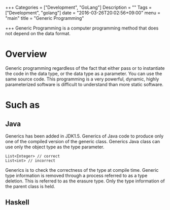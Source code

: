 +++
Categories = ["Development", "GoLang"]
Description = ""
Tags = ["Development", "golang"]
date = "2016-03-26T20:02:56+09:00"
menu = "main"
title = "Generic Programming"

+++
Generic Programming is a computer programming method that does not depend on the data format.

# Overview
Generic programming regardless of the fact that either pass or to instantiate the code in the data type,
or the data type as a parameter. You can use the same source code.
This programming is a very powerful, dynamic, highly parameterized software is difficult to understand
than more static software.

# Such as
## Java
Generics has been added in JDK1.5. Generics of Java code to produce only one of the compiled version of the generic class.
Generics Java class can use only the object type as the type parameter.
```
List<Integer> // correct
List<int> // incorrect
```
Generics is to check the correctness of the type at compile time.
Generic type information is removed through a process referred to as a type deletion. 
This is referred to as the erasure type. Only the type information of the parent class is held.

## Haskell
